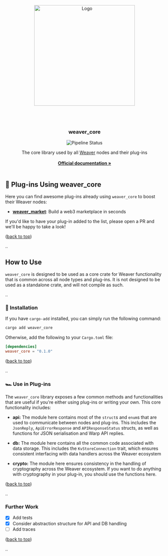 <div id="top"></div>

<!-- PROJECT LOGO -->
<br />

<div align="center">
    <div style="height: 50px; width: 100%"></div>

  <a>
    <img src="https://github.com/ABlockOfficial/weaver_core/blob/main/assets/hero.svg" alt="Logo" width="320px">
  </a>

  <div style="height: 50px; width: 100%"></div>

  <h3>weaver_core</h3>

<div>
<img src="https://img.shields.io/github/actions/workflow/status/ABlockOfficial/weaver_core/.github/workflows/rust.yml?branch=main" alt="Pipeline Status" style="display:inline-block"/>
</div>
  <!-- <div>
    <img src="https://img.shields.io/github/package-json/v/Zenotta/Intercom" />
  </div> -->

  <p align="center">
    The core library used by all <a href="https://github.com/ABlockOfficial/Weaver">Weaver</a> nodes and their plug-ins
    <br />
    <br />
    <a href="https://a-block.io"><strong>Official documentation »</strong></a>
    <br />
    <br />
  </p>
</div>

<!-- GETTING STARTED -->

## 🎉 Plug-ins Using weaver_core

Here you can find awesome plug-ins already using `weaver_core` to boost their Weaver nodes:

- **[weaver_market](https://github.com/ABlockOfficial/weaver_market)**: Build a web3 marketplace in seconds

If you'd like to have your plug-in added to the list, please open a PR and we'll be happy to take a look!

<p align="left">(<a href="#top">back to top</a>)</p>

..

## How to Use

`weaver_core` is designed to be used as a core crate for Weaver functionality that is common across all node types and plug-ins. It is not designed to be used as a standalone crate, and will not compile as such.

..

### 🔧 Installation

If you have `cargo-add` installed, you can simply run the following command:

```sh
cargo add weaver_core
```

Otherwise, add the following to your `Cargo.toml` file:

```toml
[dependencies]
weaver_core = "0.1.0"
```

<p align="left">(<a href="#top">back to top</a>)</p>

..

### 🏎️ Use in Plug-ins

The `weaver_core` library exposes a few common methods and functionalities that are useful if you're either using plug-ins or writing your own. This core functionality includes:

- **api:** The module here contains most of the `struct`s and `enum`s that are used to communicate between nodes and plug-ins. This includes the `JsonReply`, `ApiErrorResponse` and `APIResponseStatus` structs, as well as functions for JSON serialisation and Warp API replies.

- **db:** The module here contains all the common code associated with data storage. This includes the `KvStoreConnection` trait, which ensures consistent interfacing with data handlers across the Weaver ecosystem

- **crypto:** The module here ensures consistency in the handling of cryptography across the Weaver ecosystem. If you want to do anything with cryptography in your plug-in, you should use the functions here.

<p align="left">(<a href="#top">back to top</a>)</p>

..

### Further Work

- [x] Add tests
- [x] Consider abstraction structure for API and DB handling
- [ ] Add traces

<p align="left">(<a href="#top">back to top</a>)</p>

..
